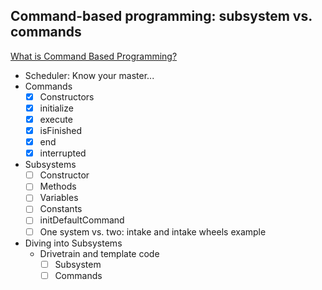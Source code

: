 ## Command-based programming: subsystem vs. commands
[What is Command Based Programming?](
    https://wpilib.screenstepslive.com/s/4485/m/13810/l/241892-what-is-command-based-programming)
- Scheduler: Know your master...
- Commands
    - [x] Constructors
    - [x] initialize
    - [x] execute
    - [x] isFinished
    - [x] end
    - [x] interrupted
- Subsystems
    - [ ] Constructor
    - [ ] Methods
    - [ ] Variables
    - [ ] Constants
    - [ ] initDefaultCommand
    - [ ] One system vs. two: intake and intake wheels example
- Diving into Subsystems
    - Drivetrain and template code
        - [ ] Subsystem
        - [ ] Commands
